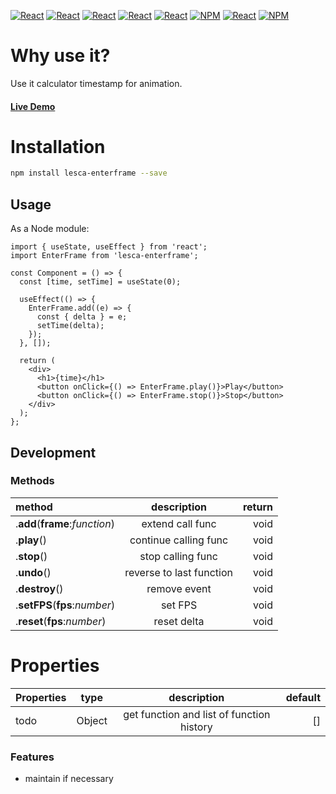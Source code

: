 [![React](https://img.shields.io/badge/-ReactJs-61DAFB?style=for-the-badge&logo=react&logoColor=white)](https://zh-hant.reactjs.org/)
[![React](https://img.shields.io/badge/Less-1d365d?style=for-the-badge&logo=less&logoColor=white)](https://lesscss.org/)
[![React](https://img.shields.io/badge/Typescript-4277c0?style=for-the-badge&logo=typescript&logoColor=white)](https://www.typescriptlang.org/)
[![React](https://img.shields.io/badge/HTML5-E34F26?style=for-the-badge&logo=html5&logoColor=white)](https://www.w3schools.com/html/)
[![React](https://img.shields.io/badge/-CSS3-1572B6?style=for-the-badge&logo=css3&logoColor=white)](https://www.w3schools.com/css/)
[![NPM](https://img.shields.io/badge/NPM-ba443f?style=for-the-badge&logo=npm&logoColor=white)](https://www.npmjs.com/)
[![React](https://img.shields.io/badge/Node.js-43853D?style=for-the-badge&logo=node.js&logoColor=white)](https://nodejs.org/en/)
[![NPM](https://img.shields.io/badge/DEV-Jameshsu1125-9cf?style=for-the-badge)](https://www.npmjs.com/~jameshsu1125)

# Why use it?

Use it calculator timestamp for animation.

#### [Live Demo](https://jameshsu1125.github.io/lesca-enterframe/)

# Installation

```sh
npm install lesca-enterframe --save
```

## Usage

As a Node module:

```JSX
import { useState, useEffect } from 'react';
import EnterFrame from 'lesca-enterframe';

const Component = () => {
  const [time, setTime] = useState(0);

  useEffect(() => {
    EnterFrame.add((e) => {
      const { delta } = e;
      setTime(delta);
    });
  }, []);

  return (
    <div>
      <h1>{time}</h1>
      <button onClick={() => EnterFrame.play()}>Play</button>
      <button onClick={() => EnterFrame.stop()}>Stop</button>
    </div>
  );
};
```

## Development

### Methods

| method                         |       description        | return |
| :----------------------------- | :----------------------: | -----: |
| .**add**(**frame**:_function_) |     extend call func     |   void |
| .**play**()                    |  continue calling func   |   void |
| .**stop**()                    |    stop calling func     |   void |
| .**undo**()                    | reverse to last function |   void |
| .**destroy**()                 |       remove event       |   void |
| .**setFPS**(**fps**:_number_)  |         set FPS          |   void |
| .**reset**(**fps**:_number_)   |       reset delta        |   void |

# Properties

| Properties |  type  |                description                | default |
| :--------- | :----: | :---------------------------------------: | ------: |
| todo       | Object | get function and list of function history |      [] |

### Features

- maintain if necessary
